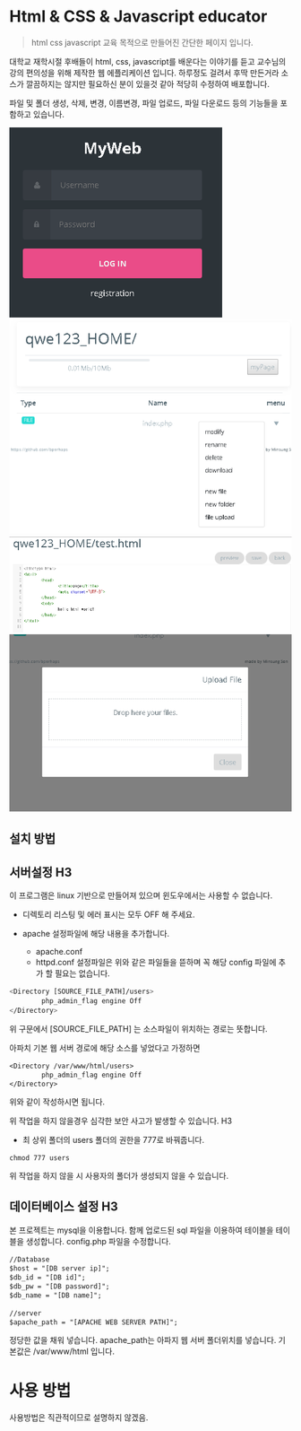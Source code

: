 # Html & CSS & Javascript educator
>html css javascript 교육 목적으로 만들어진 간단한 페이지 입니다.

대학교 재학시절 후배들이 html, css, javascript를 배운다는 이야기를 듣고 교수님의 강의 편의성을 위해 제작한 웹 에플리케이션 입니다. 하루정도 걸려서 후딱 만든거라 소스가 깔끔하지는 않지만 필요하신 분이 있을것 같아 적당히 수정하여 배포합니다.

파일 및 폴더 생성, 삭제, 변경, 이름변경, 파일 업로드, 파일 다운로드 등의 기능들을 포함하고 있습니다.

![](./img/1.png)
![](./img/2.png)
![](./img/3.png)
![](./img/4.png)

## 설치 방법

서버설정 H3
-----------

이 프로그램은 linux 기반으로 만들어져 있으며 윈도우에서는 사용할 수 없습니다.

* 디렉토리 리스팅 및 에러 표시는 모두 OFF 해 주세요.

* apache 설정파일에 해당 내용을 추가합니다.
	* apache.conf
	* httpd.conf
설정파일은 위와 같은 파일들을 뜯하며 꼭 해당 config 파일에 추가 할 필요는 없습니다.

```sh
<Directory [SOURCE_FILE_PATH]/users>
        php_admin_flag engine Off
</Directory>

```
위 구문에서 [SOURCE_FILE_PATH] 는 소스파일이 위치하는 경로는 뜻합니다.

아파치 기본 웹 서버 경로에 해당 소스를 넣었다고 가정하면
```
<Directory /var/www/html/users>
        php_admin_flag engine Off
</Directory>
```
위와 같이 작성하시면 됩니다.

위 작업을 하지 않을경우 심각한 보안 사고가 발생할 수 있습니다. H3

* 최 상위 폴더의 users 폴더의 권한을 777로 바꿔줍니다.
```
chmod 777 users
```
위 작업을 하지 않을 시 사용자의 폴더가 생성되지 않을 수 있습니다.

데이터베이스 설정 H3
--------------------

본 프로젝트는 mysql을 이용합니다.
함께 업로드된 sql 파일을 이용하여 테이블을 테이블을 생성합니다.
config.php 파일을 수정합니다.

```
//Database
$host = "[DB server ip]";
$db_id = "[DB id]";
$db_pw = "[DB password]";
$db_name = "[DB name]";

//server
$apache_path = "[APACHE WEB SERVER PATH]";
```
정당한 값을 채워 넣습니다.
apache_path는 아파지 웹 서버 폴더위치를 넣습니다.
기본값은 /var/www/html 입니다.

# 사용 방법

사용방법은 직관적이므로 설명하지 않겠음.


